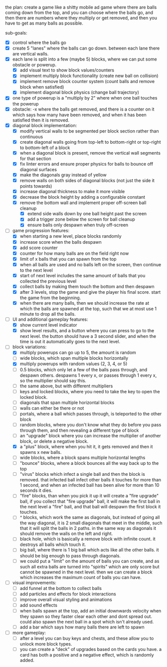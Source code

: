 the plan:
create a game like a shitty mobile ad game where there are balls coming down from the top, and you can choose where the balls go, and then there are numbers where they multiply or get removed, and then you have to get as many balls as possible.

sub-goals: 
* [x] control where the balls go
* [x] create 5 "lanes" where the balls can go down. between each lane there are vertical walls.
* [x] each lane is split into a few (maybe 5) blocks, where we can put some obstacle or powerup.
    * [x] add visual text to show block values/counters
    * [x] implement multiply block functionality (create new ball on collision)
    * [x] implement remove block counter system (count balls and remove block when satisfied)
    * [x] implement diagonal block physics (change ball trajectory)
* [x] one type of powerup is a "multiply by 2" where when one ball touches the powerup
* [x] obstacle: -x where the balls get removed, and there is a counter on it which says how many have been removed, and when it has been satisfied then it is removed.
* [x] diagonal block implementation:
    * [x] modify vertical walls to be segmented per block section rather than continuous
    * [x] create diagonal walls going from top-left to bottom-right or top-right to bottom-left of a block
    * [x] when a diagonal block is present, remove the vertical wall segments for that section
    * [x] fix linter errors and ensure proper physics for balls to bounce off diagonal surfaces
    * [x] make the diagonals gray instead of yellow
    * [x] remove walls on both sides of diagonal blocks (not just the side it points towards)
    * [x] increase diagonal thickness to make it more visible
    * [x] decrease the block height by adding a configurable constant
    * [x] remove the bottom wall and implement proper off-screen ball cleanup
        * [x] extend side walls down by one ball height past the screen
        * [x] add a trigger zone below the screen for ball cleanup
        * [x] ensure balls only despawn when truly off-screen
* [ ] game progression features:
    * [x] when starting a new level, place blocks randomly
    * [x] increase score when the balls despawn
    * [x] add score counter
    * [x] counter for how many balls are on the field right now
    * [x] limit of x balls that you can spawn from the top
    * [x] when all balls are used and no balls left on the screen, then continue to the next level
    * [x] start of next level includes the same amount of balls that you collected the previous level
    * [x] collect balls by making them touch the bottom and then despawn
    * [x] after 3 levels, stop the game and give the player his final score. start the game from the beginning.
    * [x] when there are many balls, then we should increase the rate at which the balls are spawned at the top, such that we at most use 1 minute to drop all the balls.
* [ ] UI and additional gameplay features:
    * [x] show current level indicator
    * [x] show level results, and a button where you can press to go to the next level. the button should have a 3 second slider, and when the time is out it automatically goes to the next level.
* [ ] block variations:
    * [x] multiply powerups can go up to 5, the amount is random
    * [ ] wide blocks, which span multiple blocks horizontally
    * [x] multiply powerups with random values (2, 3, 4, or 5)
    * [ ] 0.5 blocks, which only let a few of the balls pass through, and despawn others. despawns 1 every x, or passes through 1 every x, so the multiplier should say this. 
    * [ ] the same above, but with different multipliers
    * [ ] keys and locked blocks, where you need to take the key to open the locked block.
    * [ ] diagonals that span multiple horizontal blocks
    * [ ] walls can either be there or not
    * [ ] portals, where a ball which passes through, is teleported to the other block
    * [ ] random blocks, where you don't know what they do before you pass through them, and then revealing a different type of block
    * [ ] an "upgrade" block where you can increase the multiplier of another block, or delete a negative block.
    * [x] a "plus" block, where when you hit it, it gets removed and then it spawns x new balls.
    * [ ] wide blocks, where a block spans multiple horizontal lengths
    * [ ] "bounce" blocks, where a block bounces all the way back up to the top
    * [ ] "virus" blocks which infect a single ball and then the block is removed. that infected ball infect other balls it touches for more than 1 second, and when an infected ball has been alive for more than 10 seconds it dies.
    * [ ] "fire" blocks, than when you pick it up it will create a "fire upgrade" ball, if you collect that "fire upgrade" ball, it will make the first ball in the next level a "fire" ball, and that ball will despawn the first block it touches.
    * [ ] ^ blocks, which work the same as diagonals, but instead of going all the way diagonal, it is 2 small diagonals that meet in the middle, such that it will split the balls in 2 paths. in the same way as diagonals it should remove the walls on the left and right.
    * [ ] black hole, which is basically a remove block with infinite count. it destroys all balls which touch it.
    * [ ] big ball, where there is 1 big ball which acts like all the other balls. it should be big enough to pass through diagonals.
    * [ ] we could put a "limit" on the amount of balls you can create, and as such all extra balls are turned into "spirits" which are only score but cannot be spawned in the next level. then we can create a block which increases the maximum count of balls you can have.
* [ ] visual improvements:
    * [ ] add funnel at the bottom to collect balls
    * [ ] add particles and effects for block interactions
    * [ ] improve overall visual styling and animations
    * [ ] add sound effects
    * [ ] when balls spawn at the top, add an initial downwards velocity when they spawn so they  faster clear each other and dont spread out. could also spawn the next ball in a spot which isn't already used. 
    * [ ] add a bar which says how many balls there are left to spawn
* [ ] more gameplay:
    * [ ] after a level you can buy keys and chests, and these allow you to unlock more block types.
    * [ ] you can create a "deck" of upgrades based on the cards you have. a card has both a positive and a negative effect, which is randomly added. 
